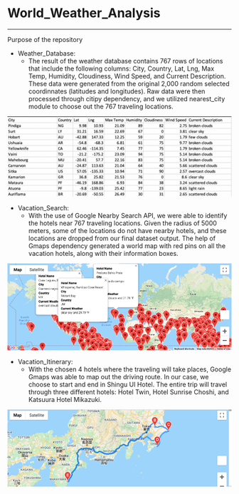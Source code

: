 # World_Weather_Analysis
---

Purpose of the repository 

- Weather_Database:
  - The result of the weather database contains 767 rows of locations that include the following columns: City, Country, Lat, Lng, Max Temp, Humidity, Cloudiness, Wind Speed, and Current Description. These  data were generated from the original 2,000 random selected coordinnates (latitudes and longitudes). Raw data were then processed through citipy dependency, and we utilized nearest_city module to choose out the 767 traveling locations. 

![ex.png](Weather_Database/ex.png)

- Vacation_Search:
  - With the use of Google Nearby Search API, we were able to identify the hotels near 767 traveling locations. Given the radius of 5000 meters, some of the locations do not have nearby hotels, and these locations are dropped from our final dataset output. The help of Gmaps dependency generated a world map with red pins on all the vacation hotels, along with their information boxes. 

![WeatherPy_vacation_map.png](Vacation_Search/WeatherPy_vacation_map.png)

- Vacation_Itinerary:
  - With the chosen 4 hotels where the traveling will take places, Google Gmaps was able to map out the driving route. In our case, we choose to start and end in Shingu UI Hotel. The entire trip will travel through three different hotels: Hotel Twin, Hotel Sunrise Choshi, and Katsuura Hotel Mikazuki.

![WeatherPy_travel_map.png](Vacation_Itinerary/WeatherPy_travel_map.png)
